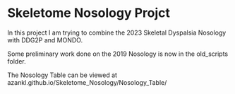 # Skeletome Nosology Projct

In this project I am trying to combine the 2023 Skeletal Dyspalsia Nosology with DDG2P and MONDO.

Some preliminary work done on the 2019 Nosology is now in the old_scripts folder.

The Nosology Table can be viewed at azankl.github.io/Skeletome_Nosology/Nosology_Table/